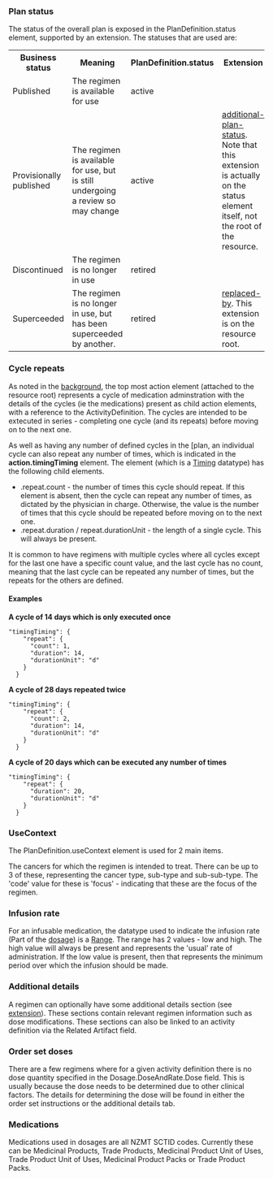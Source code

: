 <!-- notes.md {% comment %}
*****************************************************************************************
*                            WARNING: DO NOT EDIT THIS FILE                             *
*                                                                                       *
* This file is generated by SUSHI. Any edits you make to this file will be overwritten. *
*                                                                                       *
* To change the contents of this file, edit the original source file at:                *
* ig-data/input/pagecontent/notes.md                                                    *
*****************************************************************************************
{% endcomment %} -->

### Plan status

The status of the overall plan is exposed in the PlanDefinition.status element, supported by an extension. The statuses that are used are:

<table>
    <tr><th>Business status</th><th>Meaning</th><th>PlanDefinition.status</th><th>Extension</th></tr>
    <tr><td>Published</td><td>The regimen is available for use</td><td>active</td><td></td></tr>
    <tr><td>Provisionally published</td>
        <td>The regimen is available for use, but is still undergoing a review so may change</td>
        <td>active</td><td><a href="StructureDefinition-sact-additional-plan-status.html">additional-plan-status</a>. Note that this extension is actually on the status element itself, not the root of the resource.</td></tr>
    <tr><td>Discontinued</td><td>The regimen is no longer in use</td><td>retired</td><td></td></tr>
    <tr>
      <td>Superceeded</td><td>The regimen is no longer in use, but has been superceeded by another.
      </td>
      <td>retired</td>
    <td><a href="StructureDefinition-sact-replaced-by.html">replaced-by</a>. This extension is on the resource root.</td></tr>

</table>

### Cycle repeats

As noted in the [background](index.html#background), the top most action element (attached to the resource root) represents a cycle of medication adminstration with the details of the cycles (ie the medications) present as child action elements, with a reference to the ActivityDefinition. The cycles are intended to be extecuted in series - completing one cycle (and its repeats) before moving on to the next one.

As well as having any number of defined cycles in the [plan, an individual cycle can also repeat any number of times, which is indicated in the **action.timingTiming** element. The element (which is a [Timing](http://hl7.org/fhir/datatypes.html#Timing) datatype) has the following child elements.

- .repeat.count - the number of times this cycle should repeat. If this element is absent, then the cycle can repeat any number of times, as dictated by the physician in charge. Otherwise, the value is the number of times that this cycle should be repeated before moving on to the next one.
- .repeat.duration / repeat.durationUnit - the length of a single cycle. This will always be present.

It is common to have regimens with multiple cycles where all cycles except for the last one have a specific count value, and the last cycle has no count, meaning that the last cycle can be repeated any number of times, but the repeats for the others are defined.

#### Examples

**A cycle of 14 days which is only executed once**

    "timingTiming": {
        "repeat": {
          "count": 1,
          "duration": 14,
          "durationUnit": "d"
        }
      }

**A cycle of 28 days repeated twice**

    "timingTiming": {
        "repeat": {
          "count": 2,
          "duration": 14,
          "durationUnit": "d"
        }
      }

**A cycle of 20 days which can be executed any number of times**

    "timingTiming": {
        "repeat": {
          "duration": 20,
          "durationUnit": "d"
        }
      }

### UseContext
  
The PlanDefinition.useContext element is used for 2 main items.

The cancers for which the regimen is intended to treat. There can be up to 3 of these, representing the cancer type, sub-type and sub-sub-type. The 'code' value for these is 'focus' - indicating that these are the focus of the regimen.

### Infusion rate

For an infusable medication, the datatype used to indicate the infusion rate (Part of the [dosage](/StructureDefinition-CcaActivityDefinition-definitions.html#ActivityDefinition.dosage)) is a [Range](http://hl7.org/fhir/datatypes.html#Range). The range has 2 values - low and high. The high value will always be present and represents the 'usual' rate of administration. If the low value is present, then that represents the minimum period over which the infusion should be made.

### Additional details

A regimen can optionally have some additional details section (see [extension](/StructureDefinition-sact-additional-details.html)). These sections contain relevant regimen information such as dose modifications. These sections can also be linked to an activity definition via the Related Artifact field.

### Order set doses

There are a few regimens where for a given activity definition there is no dose quantity specified in the Dosage.DoseAndRate.Dose field. This is usually because the dose needs to be determined due to other clinical factors. The details for determining the dose will be found in either the order set instructions or the additional details tab.

### Medications

Medications used in dosages are all NZMT SCTID codes. Currently these can be Medicinal Products, Trade Products, Medicinal Product Unit of Uses, Trade Product Unit of Uses, Medicinal Product Packs or Trade Product Packs. 
